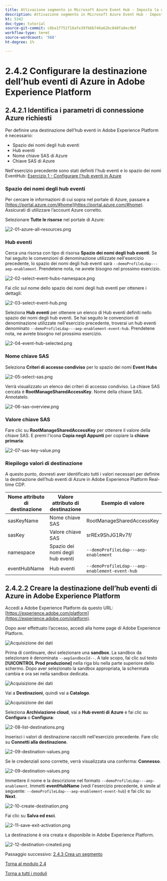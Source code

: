 ```yaml
---
title: Attivazione segmento in Microsoft Azure Event Hub - Imposta la destinazione RTCDP dell’hub eventi in Adobe Experience Platform
description: Attivazione segmento in Microsoft Azure Event Hub - Imposta la destinazione RTCDP dell’hub eventi in Adobe Experience Platform
kt: 5342
doc-type: tutorial
source-git-commit: c6ba1f751f18afe39fb6b746a62bc848fa8ec9bf
workflow-type: tm+mt
source-wordcount: '568'
ht-degree: 1%

---
```


# 2.4.2 Configurare la destinazione dell’hub eventi di Azure in Adobe Experience Platform

## 2.4.2.1 Identifica i parametri di connessione Azure richiesti

Per definire una destinazione dell’hub eventi in Adobe Experience Platform è necessario:

- Spazio dei nomi degli hub eventi
- Hub eventi
- Nome chiave SAS di Azure
- Chiave SAS di Azure

Nell&#39;esercizio precedente sono stati definiti l&#39;hub eventi e lo spazio dei nomi EventHub: [Esercizio 1 - Configurare l&#39;hub eventi in Azure](./ex1.md)

### Spazio dei nomi degli hub eventi

Per cercare le informazioni di cui sopra nel portale di Azure, passare a [https://portal.azure.com/#home](https://portal.azure.com/#home). Assicurati di utilizzare l’account Azure corretto.

Selezionare **Tutte le risorse** nel portale di Azure:

![2-01-azure-all-resources.png](./images/2-01-azure-all-resources.png)

### Hub eventi

Cerca una risorsa con tipo di risorsa **Spazio dei nomi degli hub eventi**. Se hai seguito le convenzioni di denominazione utilizzate nell&#39;esercizio precedente, lo spazio dei nomi degli hub eventi sarà `--demoProfileLdap---aep-enablement`. Prendetene nota, ne avrete bisogno nel prossimo esercizio.

![2-02-select-event-hubs-namespace.png](./images/2-02-select-event-hubs-namespace.png)

Fai clic sul nome dello spazio dei nomi degli hub eventi per ottenere i dettagli:

![2-03-select-event-hub.png](./images/2-03-select-event-hub.png)

Seleziona **Hub eventi** per ottenere un elenco di Hub eventi definiti nello spazio dei nomi degli hub eventi. Se hai seguito le convenzioni di denominazione utilizzate nell&#39;esercizio precedente, troverai un hub eventi denominato `--demoProfileLdap---aep-enablement-event-hub`. Prendetene nota, ne avrete bisogno nel prossimo esercizio.

![2-04-event-hub-selected.png](./images/2-04-event-hub-selected.png)

### Nome chiave SAS

Seleziona **Criteri di accesso condiviso** per lo spazio dei nomi **Event Hubs**

![2-05-select-sas.png](./images/2-05-select-sas.png)

Verrà visualizzato un elenco dei criteri di accesso condiviso. La chiave SAS cercata è **RootManageSharedAccessKey**. Nome della chiave SAS. Annotatelo.

![2-06-sas-overview.png](./images/2-06-sas-overview.png)

### Valore chiave SAS

Fare clic su **RootManageSharedAccessKey** per ottenere il valore della chiave SAS. E premi l&#39;icona **Copia negli Appunti** per copiare la **chiave primaria**:

![2-07-sas-key-value.png](./images/2-07-sas-key-value.png)

### Riepilogo valori di destinazione

A questo punto, dovresti aver identificato tutti i valori necessari per definire la destinazione dell’hub eventi di Azure in Adobe Experience Platform Real-time CDP.

| Nome attributo di destinazione | Valore attributo di destinazione | Esempio di valore |
|---|---|---|
| sasKeyName | Nome chiave SAS | RootManageSharedAccessKey |
| sasKey | Valore chiave SAS | srREx9ShJG1Rv7f/ |
| namespace | Spazio dei nomi degli hub eventi | `--demoProfileLdap---aep-enablement` |
| eventHubName | Hub eventi | `--demoProfileLdap---aep-enablement-event-hub` |

## 2.4.2.2 Creare la destinazione dell’hub eventi di Azure in Adobe Experience Platform

Accedi a Adobe Experience Platform da questo URL: [https://experience.adobe.com/platform](https://experience.adobe.com/platform).

Dopo aver effettuato l’accesso, accedi alla home page di Adobe Experience Platform.

![Acquisizione dei dati](./../../../modules/datacollection/module1.2/images/home.png)

Prima di continuare, devi selezionare una **sandbox**. La sandbox da selezionare è denominata ``--aepSandboxId--``. A tale scopo, fai clic sul testo **[!UICONTROL Prod produzione]** nella riga blu nella parte superiore dello schermo. Dopo aver selezionato la sandbox appropriata, la schermata cambia e ora sei nella sandbox dedicata.

![Acquisizione dei dati](./../../../modules/datacollection/module1.2/images/sb1.png)

Vai a **Destinazioni**, quindi vai a **Catalogo**.

![Acquisizione dei dati](./images/sb2a.png)

Seleziona **Archiviazione cloud**, vai a **Hub eventi di Azure** e fai clic su **Configura** o **Configura**:

![2-08-list-destinations.png](./images/2-08-list-destinations.png)

Inserisci i valori di destinazione raccolti nell&#39;esercizio precedente. Fare clic su **Connetti alla destinazione**.

![2-09-destination-values.png](./images/2-09-destination-values.png)

Se le credenziali sono corrette, verrà visualizzata una conferma: **Connesso**.

![2-09-destination-values.png](./images/2-09-destination-valuesa.png)

Immettere il nome e la descrizione nel formato `--demoProfileLdap---aep-enablement`. Immetti **eventHubName** (vedi l&#39;esercizio precedente, è simile al seguente: `--demoProfileLdap---aep-enablement-event-hub`) e fai clic su **Next**.

![2-10-create-destination.png](./images/2-10-create-destination.png)

Fai clic su **Salva ed esci**.

![2-11-save-exit-activation.png](./images/2-11-save-exit-activation.png)

La destinazione è ora creata e disponibile in Adobe Experience Platform.

![2-12-destination-created.png](./images/2-12-destination-created.png)

Passaggio successivo: [2.4.3 Crea un segmento](./ex3.md)

[Torna al modulo 2.4](./segment-activation-microsoft-azure-eventhub.md)

[Torna a tutti i moduli](./../../../overview.md)
